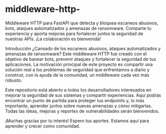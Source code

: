 # middleware-http-
Middleware HTTP para FastAPI que detecta y bloquea escaneos abusivos, bots, ataques automatizados y amenazas de ransomware. Comparte tu experiencia y aporta mejoras para fortalecer juntos la seguridad de nuestras APIs. ¡La colaboración es bienvenida!

Introducción
¿Cansado de los escaneos abusivos, ataques automatizados y amenazas de ransomware?
Este middleware HTTP fue creado con el objetivo de banear bots, prevenir ataques y fortalecer la seguridad de tus aplicaciones. La motivación principal de este proyecto es compartir una solución real a los problemas de seguridad que enfrentamos a diario y construir, con la ayuda de la comunidad, un middleware cada vez más robusto.

Este repositorio está abierto a todos los desarrolladores interesados en mejorar la seguridad de sus sistemas y compartir experiencias.
Aquí podrás encontrar un punto de partida para proteger tus endpoints y, lo más importante, aprender juntos sobre nuevas amenazas y cómo mitigarlas. Todas las ideas, mejoras y reportes de vulnerabilidades serán bienvenidos.

¡Muchas gracias por tu interés!
Espero tus aportes.
Estamos aquí para aprender y crecer como comunidad.

